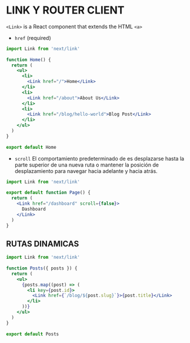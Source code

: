 # LINK Y ROUTER CLIENT
`<Link>` is a React component that extends the HTML `<a>`

- `href` (required)

```jsx
import Link from 'next/link'
 
function Home() {
  return (
    <ul>
      <li>
        <Link href="/">Home</Link>
      </li>
      <li>
        <Link href="/about">About Us</Link>
      </li>
      <li>
        <Link href="/blog/hello-world">Blog Post</Link>
      </li>
    </ul>
  )
}
 
export default Home
```

- `scroll` El comportamiento predeterminado de <Link> es desplazarse hasta la parte superior de una nueva ruta o mantener la posición de desplazamiento para navegar hacia adelante y hacia atrás.

```jsx
import Link from 'next/link'
 
export default function Page() {
  return (
    <Link href="/dashboard" scroll={false}>
      Dashboard
    </Link>
  )
}
```

## RUTAS DINAMICAS
```jsx
import Link from 'next/link'
 
function Posts({ posts }) {
  return (
    <ul>
      {posts.map((post) => (
        <li key={post.id}>
          <Link href={`/blog/${post.slug}`}>{post.title}</Link>
        </li>
      ))}
    </ul>
  )
}
 
export default Posts
```
